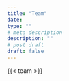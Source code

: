 ```yaml
---
title: "Team"
date:
type: ""
# meta description
description: ""
# post draft
draft: false
---
```


{{< team >}}

